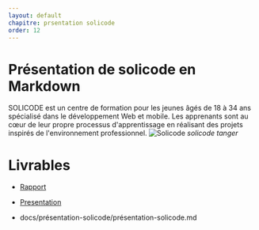 ```yaml
---
layout: default
chapitre: prsentation solicode
order: 12
---
```


# Présentation de solicode en Markdown

SOLICODE est un centre de formation pour les jeunes âgés de 18 à 34 ans spécialisé dans le développement Web et mobile. Les apprenants sont au cœur de leur propre processus d'apprentissage en réalisant des projets inspirés de l'environnement professionnel.
![Solicode](/lab-markdown/présentation-solicode/images/solicode.jpg)
*solicode tanger*

# Livrables

- [Rapport](/lab-markdown/présentation-solicode/rapport.html)
- [Presentation](/lab-markdown/présentation-solicode/presentation.html)

- docs/présentation-solicode/présentation-solicode.md
